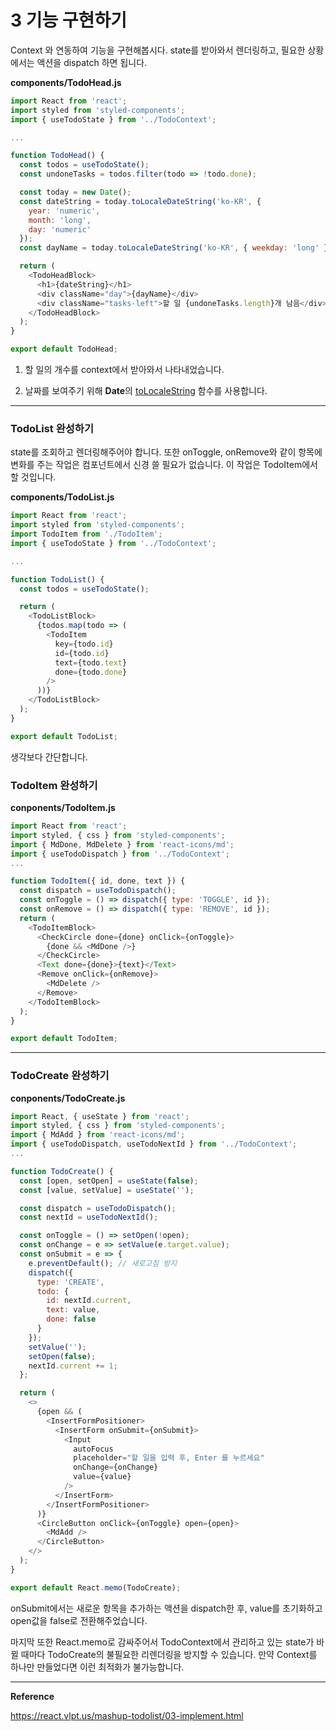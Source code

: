 # 3 기능 구현하기

Context 와 연동하여 기능을 구현해봅시다. state를 받아와서 렌더링하고, 필요한 상황에서는 액션을 dispatch 하면 됩니다.



**components/TodoHead.js**

```javascript
import React from 'react';
import styled from 'styled-components';
import { useTodoState } from '../TodoContext';

...

function TodoHead() {
  const todos = useTodoState();
  const undoneTasks = todos.filter(todo => !todo.done);

  const today = new Date();
  const dateString = today.toLocaleDateString('ko-KR', {
    year: 'numeric',
    month: 'long',
    day: 'numeric'
  });
  const dayName = today.toLocaleDateString('ko-KR', { weekday: 'long' });

  return (
    <TodoHeadBlock>
      <h1>{dateString}</h1>
      <div className="day">{dayName}</div>
      <div className="tasks-left">할 일 {undoneTasks.length}개 남음</div>
    </TodoHeadBlock>
  );
}

export default TodoHead;
```



1) 할 일의 개수를 context에서 받아와서 나타내었습니다.

2) 날짜를 보여주기 위해 **Date**의 [toLocaleString](https://developer.mozilla.org/ko/docs/Web/JavaScript/Reference/Global_Objects/Date/toLocaleString) 함수를 사용합니다.



---

### TodoList 완성하기

state를 조회하고 렌더링해주어야 합니다. 또한 onToggle, onRemove와 같이 항목에 변화를 주는 작업은 컴포넌트에서 신경 쓸 필요가 없습니다. 이 작업은 TodoItem에서 할 것입니다.



**components/TodoList.js**

```javascript
import React from 'react';
import styled from 'styled-components';
import TodoItem from './TodoItem';
import { useTodoState } from '../TodoContext';

...

function TodoList() {
  const todos = useTodoState();

  return (
    <TodoListBlock>
      {todos.map(todo => (
        <TodoItem
          key={todo.id}
          id={todo.id}
          text={todo.text}
          done={todo.done}
        />
      ))}
    </TodoListBlock>
  );
}

export default TodoList;
```



생각보다 간단합니다.



### TodoItem 완성하기

**conponents/TodoItem.js**

```javascript
import React from 'react';
import styled, { css } from 'styled-components';
import { MdDone, MdDelete } from 'react-icons/md';
import { useTodoDispatch } from '../TodoContext';
...

function TodoItem({ id, done, text }) {
  const dispatch = useTodoDispatch();
  const onToggle = () => dispatch({ type: 'TOGGLE', id });
  const onRemove = () => dispatch({ type: 'REMOVE', id });
  return (
    <TodoItemBlock>
      <CheckCircle done={done} onClick={onToggle}>
        {done && <MdDone />}
      </CheckCircle>
      <Text done={done}>{text}</Text>
      <Remove onClick={onRemove}>
        <MdDelete />
      </Remove>
    </TodoItemBlock>
  );
}

export default TodoItem;
```



---

### TodoCreate 완성하기

**conponents/TodoCreate.js**

```javascript
import React, { useState } from 'react';
import styled, { css } from 'styled-components';
import { MdAdd } from 'react-icons/md';
import { useTodoDispatch, useTodoNextId } from '../TodoContext';
...

function TodoCreate() {
  const [open, setOpen] = useState(false);
  const [value, setValue] = useState('');

  const dispatch = useTodoDispatch();
  const nextId = useTodoNextId();

  const onToggle = () => setOpen(!open);
  const onChange = e => setValue(e.target.value);
  const onSubmit = e => {
    e.preventDefault(); // 새로고침 방지
    dispatch({
      type: 'CREATE',
      todo: {
        id: nextId.current,
        text: value,
        done: false
      }
    });
    setValue('');
    setOpen(false);
    nextId.current += 1;
  };

  return (
    <>
      {open && (
        <InsertFormPositioner>
          <InsertForm onSubmit={onSubmit}>
            <Input
              autoFocus
              placeholder="할 일을 입력 후, Enter 를 누르세요"
              onChange={onChange}
              value={value}
            />
          </InsertForm>
        </InsertFormPositioner>
      )}
      <CircleButton onClick={onToggle} open={open}>
        <MdAdd />
      </CircleButton>
    </>
  );
}

export default React.memo(TodoCreate);
```



onSubmit에서는 새로운 항목을 추가하는 액션을 dispatch한 후, value를 초기화하고 open값을 false로 전환해주었습니다.

마지막 또한 React.memo로 감싸주어서 TodoContext에서 관리하고 있는 state가 바뀔 때마다 TodoCreate의 불필요한 리렌더링을 방지할 수 있습니다. 만약 Context를 하나만 만들었다면 이런 최적화가 불가능합니다.





---

**Reference**

https://react.vlpt.us/mashup-todolist/03-implement.html